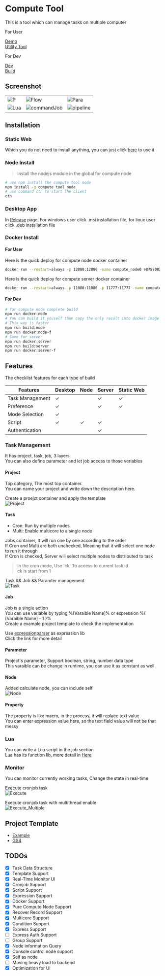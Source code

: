 # Compute Tool

This is a tool which can manage tasks on multiple computer

For User

[Demo](https://elly2018.github.io/Compute-Tool/)\
[Utility Tool](./util/README.md)

For Dev

[Dev](./src/README.md)\
[Build](./scripts/build.js)

## Screenshot

||||
|-|-|-|
|![P](./docs/static/server.jpg)|![Flow](./docs/static/flow.jpg)|![Para](./docs/static/parameter.jpg)|
|![Lua](./docs/static/luaJob.jpg)|![commandJob](./docs/static/commanJob.jpg)|![pipeline](./docs/static/execution.jpg)|

## Installation

### Static Web

Which you do not need to install anything, you can just click [here](https://elly2018.github.io/Compute-Tool/) to use it

### Node Install

> Install the nodejs module in the global for compute node

```bash
# use npm install the compute tool node
npm install -g compute_tool_node
# use command ctn to start the client
ctn
```


### Desktop App

In [Release](https://github.com/Elly2018/Compute-Tool/releases) page, For windows user click .msi installation file, for linux user click .deb installation file

### Docker Install

#### For User

Here is the quick deploy for compute node docker container

```bash
docker run --restart=always -p 12080:12080 -name compute_node0 e87870823/compute_tool_node
```

Here is the quick deploy for compute server docker container

```bash
docker run --restart=always -p 11080:11080 -p 11777:11777 -name compute_server e87870823/compute_tool_server
```

#### For Dev

```bash
# for compute node complete build
npm run docker:node
# You can build it youself then copy the only result into docker image
# This way is faster
npm run build:node
npm run docker:node-f
# Same for server
npm run docker:server
npm run build:server
npm run docker:server-f
```

## Features

The checklist features for each type of build

|Features|Desktop|Node|Server|Static Web|
|-|-|-|-|-|
|Task Management|✓||✓|✓|
|Preference|✓||✓|✓|
|Mode Selection|✓||||
|Script|✓|✓|✓||
|Authentication|||✓||


### Task Management

It has project, task, job, 3 layers\
You can also define parameter and let job access to those veriables

#### Project

Top category, The most top container.\
You can name your project and write down the description here.

Create a proejct container and apply the template\
![Project](./docs/static/project.gif)

#### Task

- Cron: Run by multiple nodes
- Multi: Enable multicore to a single node

Jobs container, It will run one by one according to the order\
If Cron and Multi are both unchecked, Meaning that it will select one node to run it through\
If Cron is checked, Server will select multiple nodes to distributed to task

> In the cron mode, Use 'ck' To access to current task id\
> ck is start from 1 

Task && Job && Paramter management\
![Task](./docs/static/task.gif)

#### Job

Job is a single action\
You can use variable by typing %[Varaible Name]% or expression %{ [Varaible Name] - 1 }% \
Create a example project template to check the implementation

Use [expressionparser](https://www.npmjs.com/package/expressionparser) as expression lib\
Click the link for more detail

#### Parameter

Project's parameter, Support boolean, string, number data type\
This varaible can be change in runtime, you can use it as constant as well

#### Node

Added calculate node, you can include self\
![Node](./docs/static/node.gif)

#### Property

The property is like macro, in the process, it will replace text value\
You can enter expression value here, so the text field value will not be that messy

### Lua

You can write a Lua script in the job section\
Lua has its function lib, more detail in [Here](./docs/Lua.md)

### Monitor

You can monitor currently working tasks, Change the state in real-time

Execute cronjob task\
![Execute](./docs/static/execute.gif)

Execute cronjob task with multithread enable\
![Execute_Multiple](./docs/static/execute_multiple.gif)

## Project Template

- [Example](./docs/Example.md)
- [GS4](./docs/GS4.md)

## TODOs

- [x] Task Data Structure
- [x] Template Support
- [x] Real-Time Monitor UI
- [x] Cronjob Support
- [x] Script Support
- [x] Expression Support
- [x] Docker Support
- [x] Pure Compute Node Support
- [x] Recover Record Support
- [x] Multicore Support
- [x] Condition Support
- [x] Express Support
- [ ] Express Auth Support
- [ ] Group Support
- [x] Node information Query
- [x] Console control node support
- [x] Self as node
- [ ] Moving heavy load to backend
- [x] Optimization for UI

